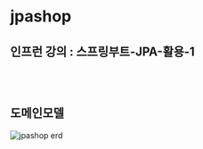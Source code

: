 # jpashop
## 인프런 강의 : 스프링부트-JPA-활용-1
</br>
</br>

## 도메인모델

![jpashop erd](https://user-images.githubusercontent.com/45116112/182017343-b4548544-0563-4834-9b9a-1844229fe35e.JPG)
